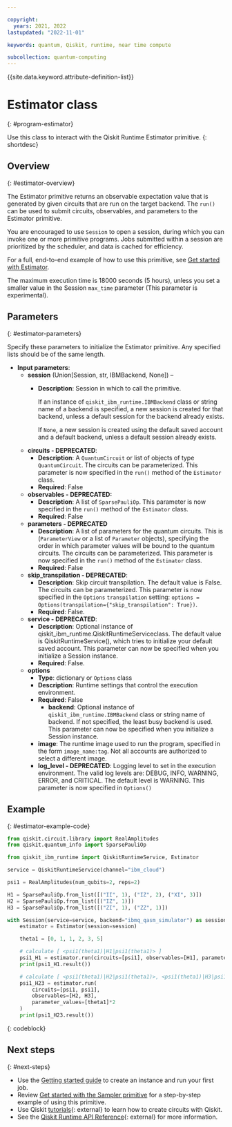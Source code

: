 ```yaml
---

copyright:
  years: 2021, 2022
lastupdated: "2022-11-01"

keywords: quantum, Qiskit, runtime, near time compute

subcollection: quantum-computing
---
```

{{site.data.keyword.attribute-definition-list}}

# Estimator class
{: #program-estimator}


Use this class to interact with the Qiskit Runtime Estimator primitive.
{: shortdesc}

## Overview
{: #estimator-overview}

The Estimator primitive returns an observable expectation value that is generated by given circuits that are run on the target backend. The `run()` can be used to submit circuits, observables, and parameters to the Estimator primitive.

You are encouraged to use `Session` to open a session, during which you can invoke one or more primitive programs. Jobs submitted within a session are prioritized by the scheduler, and data is cached for efficiency.

For a full, end-to-end example of how to use this primitive, see [Get started with Estimator](/docs/quantum-computing?topic=quantum-computing-example-estimator).

The maximum execution time is 18000 seconds (5 hours), unless you set a smaller value in the Session `max_time` parameter (This parameter is experimental).

## Parameters
{: #estimator-parameters}

Specify these parameters to initialize the Estimator primitive. Any specified lists should be of the same length.

- **Input parameters**:
    - **session** (Union[Session, str, IBMBackend, None]) –
        - **Description**: Session in which to call the primitive.

          If an instance of `qiskit_ibm_runtime.IBMBackend` class or string name of a backend is specified, a new session is created for that backend, unless a default session for the backend already exists.

          If `None`, a new session is created using the default saved account and a default backend, unless a default session already exists.
    - **circuits - DEPRECATED**:
        - **Description**: A `QuantumCircuit` or list of objects of type `QuantumCircuit`. The circuits can be parameterized. This parameter is now specified in the `run()` method of the `Estimator` class.
        - **Required**: False
    - **observables - DEPRECATED:**
        - **Description**: A list of `SparsePauliOp`. This parameter is now specified in the `run()` method of the `Estimator` class.
        - **Required**: False
    - **parameters - DEPRECATED**
        - **Description**: A list of parameters for the quantum circuits. This is (`ParameterView` or a list of `Parameter` objects), specifying the order in which parameter values will be bound to the quantum circuits. The circuits can be parameterized. This parameter is now specified in the `run()` method of the `Estimator` class.
        - **Required**: False
    - **skip_transpilation - DEPRECATED**:
        - **Description**: Skip circuit transpilation. The default value is False. The circuits can be parameterized. This parameter is now specified in the `Options` `transpilation` setting:  `options = Options(transpilation={"skip_transpilation": True})`.
        - **Required**: False.
    - **service - DEPRECATED**:
        - **Description**: Optional instance of qiskit_ibm_runtime.QiskitRuntimeServiceclass.  The default value is QiskitRuntimeService(), which tries to initialize your default saved account. This parameter can now be specified when you initialize a Session instance.
        - **Required**: False.
    - **options**        
        - **Type**: dictionary or `Options` class    
        - **Description**: Runtime settings that control the execution environment.
        - **Required**: False   
            - **backend**: Optional instance of `qiskit_ibm_runtime.IBMBackend` class or string name of backend. If not specified, the least busy backend is used. This parameter can now be specified when you initialize a Session instance.
        - **image**: The runtime image used to run the program, specified in the form `image_name:tag`. Not all accounts are authorized to select a different image.
        - **log_level - DEPRECATED**: Logging level to set in the execution environment. The valid log levels are: DEBUG, INFO, WARNING, ERROR, and CRITICAL. The default level is WARNING. This parameter is now specified in `Options()`

## Example
{: #estimator-example-code}

```Python
from qiskit.circuit.library import RealAmplitudes
from qiskit.quantum_info import SparsePauliOp

from qiskit_ibm_runtime import QiskitRuntimeService, Estimator

service = QiskitRuntimeService(channel="ibm_cloud")

psi1 = RealAmplitudes(num_qubits=2, reps=2)

H1 = SparsePauliOp.from_list([("II", 1), ("IZ", 2), ("XI", 3)])
H2 = SparsePauliOp.from_list([("IZ", 1)])
H3 = SparsePauliOp.from_list([("ZI", 1), ("ZZ", 1)])

with Session(service=service, backend="ibmq_qasm_simulator") as session:
    estimator = Estimator(session=session)

    theta1 = [0, 1, 1, 2, 3, 5]

    # calculate [ <psi1(theta1)|H1|psi1(theta1)> ]
    psi1_H1 = estimator.run(circuits=[psi1], observables=[H1], parameter_values=[theta1])
    print(psi1_H1.result())

    # calculate [ <psi1(theta1)|H2|psi1(theta1)>, <psi1(theta1)|H3|psi1(theta1)> ]
    psi1_H23 = estimator.run(
        circuits=[psi1, psi1],
        observables=[H2, H3],
        parameter_values=[theta1]*2
    )
    print(psi1_H23.result())
```
{: codeblock}


## Next steps
{: #next-steps}

- Use the [Getting started guide](/docs/quantum-computing?topic=quantum-computing-quickstart) to create an instance and run your first job.
- Review [Get started with the Sampler primitive](/docs/quantum-computing?topic=quantum-computing-example-estimator) for a step-by-step example of using this primitive.
- Use Qiskit [tutorials](https://qiskit.org/documentation/tutorials.html){: external} to learn how to create circuits with Qiskit.
- See the [Qiskit Runtime API Reference](https://qiskit.org/documentation/partners/qiskit_ibm_runtime/apidocs/ibm-runtime.html){: external} for more information.
